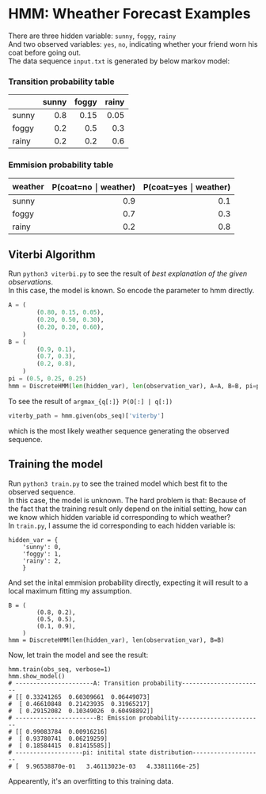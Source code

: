 # HMM: Wheather Forecast Examples

There are three hidden variable: `sunny`, `foggy`, `rainy`  
And two observed variables: `yes`, `no`, indicating whether your friend worn his coat before going out.  
The data sequence `input.txt` is generated by below markov model:  

### Transition probability table
|       | sunny | foggy | rainy |
| ----- | ----: | ----: | ----: |
| sunny | 0.8 | 0.15 | 0.05 |
| foggy | 0.2 | 0.5 | 0.3 |
| rainy | 0.2 | 0.2 | 0.6 |

### Emmision probability table
| weather | P(coat=no ￨ weather) | P(coat=yes ￨ weather) |
| ------- | -------------------: | --------------------: |
| sunny | 0.9 | 0.1 |
| foggy | 0.7 | 0.3 |
| rainy | 0.2 | 0.8 |


## Viterbi Algorithm
Run `python3 viterbi.py` to see the result of _best explanation of the given observations_.  
In this case, the model is known. So encode the parameter to hmm directly.
```python
A = (
        (0.80, 0.15, 0.05),
        (0.20, 0.50, 0.30),
        (0.20, 0.20, 0.60),
    )
B = (
        (0.9, 0.1),
        (0.7, 0.3),
        (0.2, 0.8),
    )
pi = (0.5, 0.25, 0.25)
hmm = DiscreteHMM(len(hidden_var), len(observation_var), A=A, B=B, pi=pi)
```

To see the result of `argmax_{q[:]} P(O[:] | q[:])`
```python
viterby_path = hmm.given(obs_seq)['viterby']
```
which is the most likely weather sequence generating the observed sequence.


## Training the model
Run `python3 train.py` to see the trained model which best fit to the observed sequence.  
In this case, the model is unknown. The hard problem is that: Because of the fact that the training result only depend on the initial setting, how can we know which hidden variable id corresponding to which weather?  
In `train.py`, I assume the id corresponding to each hidden variable is:
```python3
hidden_var = {
    'sunny': 0,
    'foggy': 1,
    'rainy': 2,
    }
```
And set the inital emmision probability directly, expecting it will result to a local maximum fitting my assumption.
```python3
B = (
        (0.8, 0.2),
        (0.5, 0.5),
        (0.1, 0.9),
    )
hmm = DiscreteHMM(len(hidden_var), len(observation_var), B=B)
```
Now, let train the model and see the result:
```python3
hmm.train(obs_seq, verbose=1)
hmm.show_model()
# ----------------------A: Transition probability-----------------------
# [[ 0.33241265  0.60309661  0.06449073]
#  [ 0.46610848  0.21423935  0.31965217]
#  [ 0.29152082  0.10349026  0.60498892]]
# -----------------------B: Emission probability------------------------
# [[ 0.99083784  0.00916216]
#  [ 0.93780741  0.06219259]
#  [ 0.18584415  0.81415585]]
# -------------------pi: initital state distribution--------------------
# [  9.96538870e-01   3.46113023e-03   4.33811166e-25]
```
Appearently, it's an overfitting to this training data.
